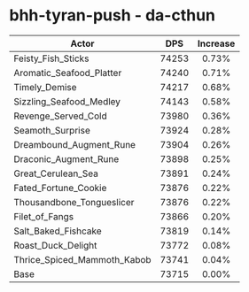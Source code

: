 # bhh-tyran-push - da-cthun
| Actor | DPS | Increase |
|---|:---:|:---:|
|Feisty_Fish_Sticks|74253|0.73%|
|Aromatic_Seafood_Platter|74240|0.71%|
|Timely_Demise|74217|0.68%|
|Sizzling_Seafood_Medley|74143|0.58%|
|Revenge_Served_Cold|73980|0.36%|
|Seamoth_Surprise|73924|0.28%|
|Dreambound_Augment_Rune|73904|0.26%|
|Draconic_Augment_Rune|73898|0.25%|
|Great_Cerulean_Sea|73891|0.24%|
|Fated_Fortune_Cookie|73876|0.22%|
|Thousandbone_Tongueslicer|73876|0.22%|
|Filet_of_Fangs|73866|0.20%|
|Salt_Baked_Fishcake|73819|0.14%|
|Roast_Duck_Delight|73772|0.08%|
|Thrice_Spiced_Mammoth_Kabob|73741|0.04%|
|Base|73715|0.00%|
